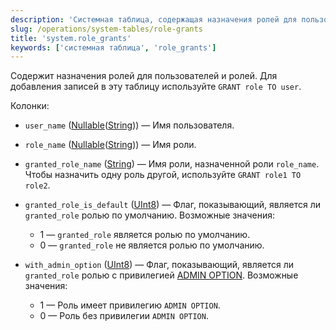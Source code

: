```yaml
---
description: 'Системная таблица, содержащая назначения ролей для пользователей и ролей.'
slug: /operations/system-tables/role-grants
title: 'system.role_grants'
keywords: ['системная таблица', 'role_grants']
---
```


Содержит назначения ролей для пользователей и ролей. Для добавления записей в эту таблицу используйте `GRANT role TO user`.

Колонки:

- `user_name` ([Nullable](../../sql-reference/data-types/nullable.md)([String](../../sql-reference/data-types/string.md))) — Имя пользователя.

- `role_name` ([Nullable](../../sql-reference/data-types/nullable.md)([String](../../sql-reference/data-types/string.md))) — Имя роли.

- `granted_role_name` ([String](../../sql-reference/data-types/string.md)) — Имя роли, назначенной роли `role_name`. Чтобы назначить одну роль другой, используйте `GRANT role1 TO role2`.

- `granted_role_is_default` ([UInt8](/sql-reference/data-types/int-uint#integer-ranges)) — Флаг, показывающий, является ли `granted_role` ролью по умолчанию. Возможные значения:
    - 1 — `granted_role` является ролью по умолчанию.
    - 0 — `granted_role` не является ролью по умолчанию.

- `with_admin_option` ([UInt8](/sql-reference/data-types/int-uint#integer-ranges)) — Флаг, показывающий, является ли `granted_role` ролью с привилегией [ADMIN OPTION](/sql-reference/statements/grant#admin-option). Возможные значения:
    - 1 — Роль имеет привилегию `ADMIN OPTION`.
    - 0 — Роль без привилегии `ADMIN OPTION`.
